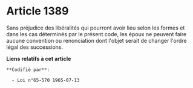 # Article 1389

Sans préjudice des libéralités qui pourront avoir lieu selon les formes et dans les cas déterminés par le présent code, les
époux ne peuvent faire aucune convention ou renonciation dont l'objet serait de changer l'ordre légal des successions.

**Liens relatifs à cet article**

	**Codifié par**:

	  - Loi n°65-570 1965-07-13
